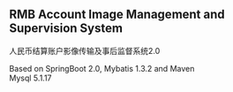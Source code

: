 ## RMB Account Image Management and Supervision System

人民币结算账户影像传输及事后监督系统2.0

Based on SpringBoot 2.0, Mybatis 1.3.2 and Maven  
Mysql 5.1.17